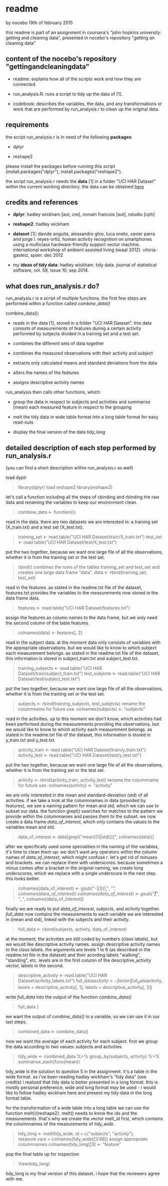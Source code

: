 # readme

by nocebo
19th of february 2015

this readme is part of an assignment in coursera's "john hopkins university: getting and cleaning data", presented in nocebo's repository "getting an cleaning data"

## content of the nocebo's repository "gettingandcleaningdata"

- readme: explains how all of the scripts work and how they are connected.

- run_analysis.R: runs a script to tidy up the data of [1].

- codebook: describes the variables, the data, and any transformations or work that are performed by run_analysis.r to clean up the original data.

## requirements

the script run_analysis.r is in need of the following **packages**:

- dplyr

- reshape2

please install the packages before running this script (install.packages("dplyr"), install.packages("reshape2").

the script run_analysis.r needs the **data** [1] in a folder "UCI HAR Dataset" within the current working directory. the data can be obtained [here](https://d396qusza40orc.cloudfront.net/getdata%2Fprojectfiles%2FUCI%20HAR%20Dataset.zip)

## credits and references

- **dplyr**: hadley wickham [aut, cre], romain francois [aut], rstudio [cph]

- **reshape2**: hadley wickham

- **dataset** [1]: davide anguita, alessandro ghio, luca oneto, xavier parra and jorge l. reyes-ortiz. human activity recognition on smartphones using a multiclass hardware-friendly support vector machine. international workshop of ambient assisted living (iwaal 2012). vitoria-gasteiz, spain. dec 2012

- my **ideas of tidy data**: hadley wickham. tidy data. journal of statistical software, vol. 59, issue 10, sep 2014.

## what does run_analysis.r do?

run_analysis.r is a script of multiple functions. the first few steps are performed within a function called *combine_data()*

combine_data():

- reads in the data [1], stored in a folder "UCI HAR Dataset". this data consists of measurements of features during a certain activity performed by subjects divided in a training set and a test set.

- combines the different sets of data together

- combines the measured observations with their activity and subject

- extracts only calculated means and standard deviations from the data

- alters the names of the features

- assigns descriptive activity names

run_analysis then calls other functions, which:

- group the data in respect to subjects and activities and summarise (mean) each measured feature in respect to the grouping

- melt the tidy data in wide table format into a long table format for easy read-outs

- display the final version of the data *tidy_long*


## detailed description of each step performed by run_analysis.r

(you can find a short description within run_analysis.r as well)

load dyplr 
> library(dplyr)
load reshape2
> library(reshape2)

let's call a function including all the steps of cbinding and rbinding the raw data and renaming the variables to keep our environment clean.
> combine_data <- function(){

read in the data. there are two datasets we are interested in: a training set (X_train.txt) and a test set (X_test.txt).
> training_set <- read.table("UCI HAR Dataset/train/X_train.txt")
> test_set <- read.table("UCI HAR Dataset/test/X_test.txt")

 put the two together, because we want one large file of all the observations, whether it is from the training set or the test set.
 > rbind() combines the rows of the tables training_set and test_set and creates one large data frame "data".
 > data <- rbind(training_set, test_set)

read in the features. as stated in the readme.txt file of the dataset, features.txt provides the variables to the measurements now stored in the data frame data.
> features <- read.table("UCI HAR Dataset/features.txt")

assign the features as column names to the data frame, but we only need the second column of the table features.
> colnames(data) <- features[, 2]

read in the subject data. at the moment data only consists of variables with the appropriate observations. but we would like to know to which subject each measurement belongs. as stated in the readme.txt file of the dataset, this information is stored in subject_train.txt and subject_test.txt.
> training_subjects <- read.table("UCI HAR Dataset/train/subject_train.txt")
> test_subjects <- read.table("UCI HAR Dataset/test/subject_test.txt")

put the two together, because we want one large file of all the observations, whether it is from the training set or the test set.
> subjects <- rbind(training_subjects, test_subjects)
rename the columnname for future use.
> colnames(subjects) <- "subjects"

read in the activities. up to this moment we don't know, which activities had been performed during the measurements providing the observations. but we would like to know to which activity each measurement belongs. as stated in the readme.txt file of the dataset, this information is stored in y_train.txt and y_test.txt.
> activity_train <- read.table("UCI HAR Dataset/train/y_train.txt")
> activity_test <- read.table("UCI HAR Dataset/test/y_test.txt")

put the two together, because we want one large file of all the observations, whether it is from the training set or the test set.
> activity <- rbind(activity_train, activity_test)
rename the columnname for future use.
> colnames(activity) <- "activity"

we are only interested in the mean and standard-deviation (std) of all activities. if we take a look at the columnnames in data (provided by features), we see a naming pattern for mean and std, which we can use to subset our data. the function grepl() searches for matches to the pattern we provide within the columnnames and passes them to the subset. we now create a data frame *data_of_interest*, which only contains the values to the variables mean and std.
> data_of_interest <- data[grepl("mean[()]|std[()]", colnames(data))]

after we specifically used some specialities in the naming of the variables, it's time to clean them up: we don't want any operators within the column names of *data_of_interest*, which might confuse r. let's get rid of minuses and brackets. we can replace them with underscores. because sometimes a minus comes after a bracket in the original naming, we create long underscores, which we replace with a single underscore in the next step. this looks better.
> colnames(data_of_interest) <- gsub("-|[()]|,", "_",  colnames(data_of_interest))
> colnames(data_of_interest) <- gsub("__|___", "_",  colnames(data_of_interest))

finally we are ready to put *data_of_interest*, *subjects*, and *activity* together. *full_data* now contains the measurements to each variable we are interested in (mean and std), linked with the subjects and their activity.
> full_data <- cbind(subjects, activity, data_of_interest)

at the moment, the activities are still coded by numbers (class labels), but we would like descriptive activity names. assign descriptive activity names to the class labels. the arguments are levels 1 to 6 (as described in the readme.txt file in the dataset) and their acording labels "walking", "standing", etc. levels are in the first column of the descriptive_activity vector, labels in the second.
> descriptive_activity <- read.table("UCI HAR Dataset/activity_labels.txt")
> full_data$activity <- factor(full_data$activity, levels = descriptive_activity[, 1], labels = descriptive_activity[, 2])

write *full_data* into the output of the function *combine_data()*
> full_data
> }

we want the output of *combine_data()* in a variable, so we can use it in our last steps.
> combined_data <- combine_data()

now we want the average of each activity for each subject. first we group the data according to two values: subjects and activities
> tidy_wide <-
>  combined_data %>%
>  group_by(subjects, activity) %>%
>  summarise_each(funs(mean))

tidy_wide is the solution to question 5 in the assignment. it's a table in the wide format. as i've been reading hadley wickham's "tidy data" (see credtis) i realized that tidy data is better presented in a long format. this is mostly personal preference, wide and long format may be used - i would like to follow hadley wickham here and present my tidy data in the long format table.

for the transformation of a wide table into a long table we can use the function melt(){reshape2}. melt() needs to know the ids and the measurements. that's why we create the vector melt_id first, which contains the columnnames of the measurements of *tidy_wide*.
> tidy_long <- melt(tidy_wide, id = c("subjects", "activity"), measure.vars = colnames(tidy_wide)[3:68])
assign appropriate columnnames
> colnames(tidy_long)[3] <- "feature"

pop the final table up for inspection
> View(tidy_long)

tidy_long is my final version of this dataset. i hope that the reviewers agree with me.